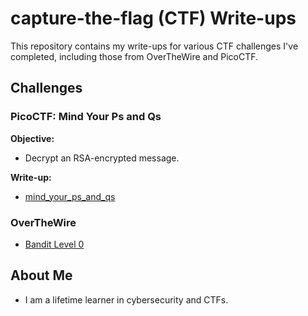 # capture-the-flag (CTF) Write-ups

This repository contains my write-ups for various CTF challenges I've completed, including those from OverTheWire and PicoCTF.

## Challenges

### PicoCTF: Mind Your Ps and Qs

**Objective:**
- Decrypt an RSA-encrypted message.

**Write-up:**
- [mind_your_ps_and_qs](https://github.com/jsanti1975on/capture-the-flag/tree/main/picoCTF/mind_your_ps_and_qs)

### OverTheWire

- [Bandit Level 0](overthewire/bandit/README.md)


## About Me

- I am a lifetime learner in cybersecurity and CTFs.
